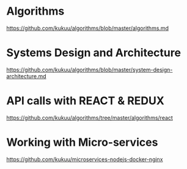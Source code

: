 # Algorithms

https://github.com/kukuu/algorithms/blob/master/algorithms.md

# Systems Design and Architecture

https://github.com/kukuu/algorithms/blob/master/system-design-architecture.md


# API calls with REACT & REDUX

https://github.com/kukuu/algorithms/tree/master/algorithms/react

# Working with Micro-services

https://github.com/kukuu/microservices-nodejs-docker-nginx
